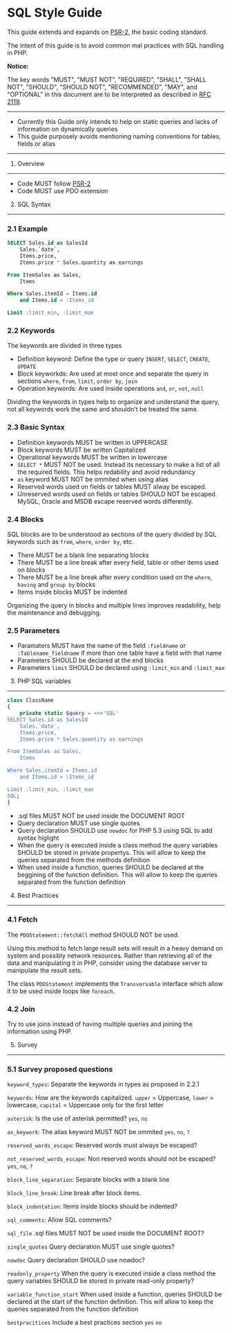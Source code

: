 SQL Style Guide
===============

This guide extends and expands on [PSR-2][], the basic coding standard.

The intent of this guide is to avoid common mal practices with SQL handling in PHP.

**Notice:**

The key words "MUST", "MUST NOT", "REQUIRED", "SHALL", "SHALL NOT", "SHOULD",
"SHOULD NOT", "RECOMMENDED", "MAY", and "OPTIONAL" in this document are to be
interpreted as described in [RFC 2119][].

----

- Currently this Guide only intends to help on static queries and lacks of information on dynamically queries
- This guide purposely avoids mentioning naming conventions for tables, fields or alias

--- 

[RFC 2119]: http://www.ietf.org/rfc/rfc2119.txt
[PSR-2]: https://github.com/php-fig/fig-standards/blob/master/accepted/PSR-2-coding-style-guide.md

1. Overview
-----------

- Code MUST follow [PSR-2][]
- Code MUST use PDO extension

2. SQL Syntax
--------------

### 2.1 Example

```SQL
SELECT Sales.id as SalesId
    Sales.`date`,
    Items.price,
    Items.price * Sales.quantity as earnings

From ItemSales as Sales,
    Items

Where Sales.itemId = Items.id
    and Items.id = :Items_id

Limit :limit_min, :limit_max
```

### 2.2 Keywords

The keywords are divided in three types
 
- Definition keyword: Define the type or query `INSERT`, `SELECT`, `CREATE`, `UPDATE`
- Block keyworkds: Are used at most once and separate the query in sections `where`, `from`, `limit`, `order by`, `join`
- Operation keywords: Are used inside operations `and`, `or`, `not`, `null`

Dividing the keywords in types help to organize and understand the query, not all keywords work the same and shouldn't be treated the same.

### 2.3 Basic Syntax

- Definition keywords MUST be written in UPPERCASE
- Block keywords MUST be written Capitalized
- Operational keywords MUST be written in lowercase
- `SELECT *` MUST NOT be used. Instead its necessary to make a list of all the required fields. This helps redability and avoid redundancy
- `as` keyword MUST NOT be ommited when using alias
- Reserved words used on fields or tables MUST alway be escaped.
- Unreserved words used on fields or tables SHOULD NOT be escaped. MySQL, Oracle and MSDB escape reserved words differently.

### 2.4 Blocks

SQL blocks are to be understood as sections of the query divided by SQL keywords such as `from`, `where`, `order by`, etc.

- There MUST be a blank line separating blocks
- There MUST be a line break after every field, table or other items used on blocks
- There MUST be a line break after every condition used on the `where`, `having` and `group by` blocks
- Items inside blocks MUST be indented

Organizing the query in blocks and multiple lines improves readability, help the maintenance and debugging.

### 2.5 Parameters

- Paramaters MUST have the name of the field `:fieldname` or `:Tablename_fieldname` if more than one table have a field with that name
- Parameters SHOULD be declared at the end blocks
- Parameters `limit` SHOULD be declared using `:limit_min` and `:limit_max`

3. PHP SQL variables
--------------------

```PHP
class ClassName
{
    private static $query = <<<'SQL'
SELECT Sales.id as SalesId
    Sales.`date`,
    Items.price,
    Items.price * Sales.quantity as earnings

From ItemSales as Sales,
    Items

Where Sales.itemId = Items.id
    and Items.id = :Items_id

Limit :limit_min, :limit_max
SQL;
}
```

- .sql files MUST NOT be used inside the DOCUMENT ROOT
- Query declaration MUST use single quotes
- Query declaration SHOULD use `nowdoc` for PHP 5.3 using SQL to add syntax higlight
- When the query is executed inside a class method the query variables SHOULD be stored in private propertys. This will allow to keep the queries separated from the methods definition
- When used inside a function, queries SHOULD be declared at the beggining of the function definition. This will allow to keep the queries separated from the function definition

4. Best Practices
-----------------

### 4.1 Fetch

The `PDOStatement::fetchAll` method SHOULD NOT be used.

Using this method to fetch large result sets will result in a heavy demand on system and possibly network resources. Rather than retrieving all of the data and manipulating it in PHP, consider using the database server to manipulate the result sets.

The class `PDOStatement` implements the `Transversable` interface which allow it to be used inside loops like `foreach`.

### 4.2 Join

Try to use joins instead of having multiple queries and joining the information using PHP.

5. Survey
---------

### 5.1 Survey proposed questions

`keyword_types`: Separate the keywords in types as proposed in 2.2.1

`keywords`: How are the keywords capitalized. `upper` = Uppercase, `lower` = lowercase, `capital` = Uppercase only for the first letter

`asterisk`: Is the use of asterisk permitted? `yes`, `no`

`as_keywork`: The alias keyword MUST NOT be ommited `yes`, `no`, `?`

`reserved_words_escape`: Reserved words must always be escaped?

`not_reserved_words_escape`: Non reserved words should not be escaped? `yes`, `no`, `?`

`block_line_separation`: Separate blocks with a blank line

`block_line_break`: Line break after block items.

`block_indentation`: Items inside blocks should be indented?

`sql_comments`: Allow SQL comments?

`sql_file` .sql files MUST NOT be used inside the DOCUMENT ROOT?

`single_quotes` Query declaration MUST use single quotes?

`nowdoc` Query declaration SHOULD use nowdoc?

`readonly_property` When the query is executed inside a class method the query variables SHOULD be stored in private read-only property?

`variable_function_start` When used inside a function, queries SHOULD be declared at the start of the function definition. This will allow to keep the queries separated from the function definition

`bestpracitices` Include a best practices section `yes` `no`
